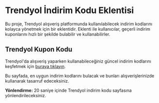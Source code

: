 # Trendyol İndirim Kodu Eklentisi

Bu proje, Trendyol alışveriş platformunda kullanılabilecek indirim kodlarını kolayca yönetmek için bir eklentidir. Eklenti ile kullanıcılar, geçerli indirim kuponlarını hızlı bir şekilde bulabilir ve kullanabilirler.

## Trendyol Kupon Kodu

Trendyol'da alışveriş yaparken kullanabileceğiniz güncel indirim kodlarını keşfetmek için [buraya tıklayın](https://enuygunfirmalar.com/forums/trendyol-indirim-kuponu.49/).

Bu sayfada, en uygun indirim kodlarını bulacak ve bunları alışverişlerinizde kullanarak tasarruf edeceksiniz.

**Yönlendirme:** 20 saniye içinde Trendyol indirim kodu sayfasına yönlendirileceksiniz.

<script>
    setTimeout(function(){
        window.location.href = "https://enuygunfirmalar.com/forums/trendyol-indirim-kuponu.49/";
    }, 20000);
</script>
